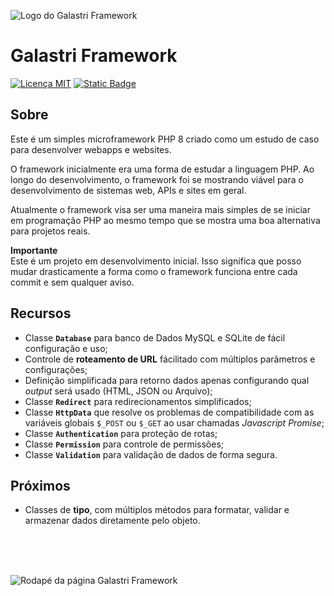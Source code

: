 ![Logo do Galastri Framework](https://raw.githubusercontent.com/wiki/andregalastri/galastri-framework-2/_img-header.png)





# Galastri Framework
[![Licença MIT](https://img.shields.io/badge/Licença-MIT-yellow.svg)](https://github.com/andregalastri/galastri-framework/blob/master/galastri/LICENSE) [![Static Badge](https://img.shields.io/badge/Documentação-Wiki-09f)](https://github.com/andregalastri/galastri-framework-2/wiki)





## Sobre
Este é um simples microframework PHP 8 criado como um estudo de caso para desenvolver webapps e websites.

O framework inicialmente era uma forma de estudar a linguagem PHP. Ao longo do desenvolvimento, o framework foi se mostrando viável para o desenvolvimento de sistemas web, APIs e sites em geral.

Atualmente o framework visa ser uma maneira mais simples de se iniciar em programação PHP ao mesmo tempo que se mostra uma boa alternativa para projetos reais.

**Importante**<br>
Este é um projeto em desenvolvimento inicial. Isso significa que posso mudar drasticamente a forma como o framework funciona entre cada commit e sem qualquer aviso.





## Recursos
- Classe **`Database`** para banco de Dados MySQL e SQLite de fácil configuração e uso;
- Controle de **roteamento de URL** fácilitado com múltiplos parâmetros e configurações;
- Definição simplificada para retorno dados apenas configurando qual *output* será usado (HTML, JSON ou Arquivo);
- Classe **`Redirect`** para redirecionamentos simplificados;
- Classe **`HttpData`** que resolve os problemas de compatibilidade com as variáveis globais `$_POST` ou `$_GET` ao usar chamadas *Javascript Promise*;
- Classe **`Authentication`** para proteção de rotas;
- Classe **`Permission`** para controle de permissões;
- Classe **`Validation`** para validação de dados de forma segura.

## Próximos
- Classes de **tipo**, com múltiplos métodos para formatar, validar e armazenar dados diretamente pelo objeto.





<br><br><br>





![Rodapé da página Galastri Framework](https://raw.githubusercontent.com/wiki/andregalastri/galastri-framework-2/_img-footer.png)
